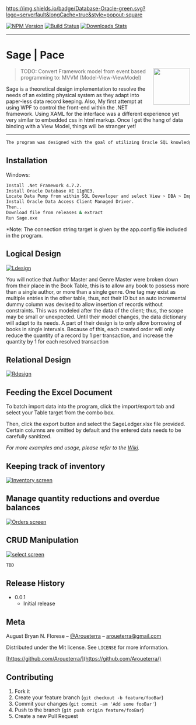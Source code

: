https://img.shields.io/badge/Database-Oracle-green.svg?logo=serverfault&longCache=true&style=popout-square

[![NPM Version][npm-image]][npm-url]
[![Build Status][travis-image]][travis-url]
[![Downloads Stats][npm-downloads]][npm-url]


---

# Sage | Pace

<img align="right" width="100" height="100" src="https://avatars1.githubusercontent.com/u/20365551?s=400&u=e500e44c444dc1edd386184520cef4cbb79c448c&v=4">

> TODO: Convert Framework model from event based programming to: MVVM (Model-View-ViewModel)


 

Sage is a theoretical design implementation to resolve the needs of an existing physical system as they adapt into paper-less data record keeping. Also, My first attempt at using WPF to control the front-end within the .NET framework. Using XAML for the interface was a different experience yet very similar to embedded css in html markup. Once I get the hang of data binding with a View Model, things will be stranger yet!

---




```sh
The program was designed with the goal of utilizing Oracle SQL knowledge attained from the CCS014 ITEDBASE-01 class of 2018
```

## Installation

Windows:

```sh
Install .Net Framework 4.7.2.
Install Oracle Database XE 11gRE3.
Locate Data Pump from within SQL Devevloper and select View > DBA > Import on the export dump file provided.
Install Oracle Data Access Client Managed Driver.
Then..
Download file from releases & extract
Run Sage.exe
```

*Note: The connection string target is given by the app.config file included in the program.

## Logical Design

[![Ldesign](https://github.com/Aroueterra/Sage-Pace/blob/master/graphics/Logical.png)]()

You will notice that Author Master and Genre Master were broken down from their place in the Book Table, this is to allow any book to possess more than a single author, or more than a single genre. One tag may exist as multiple entries in the other table, thus, not their ID but an auto incremental dummy column was devised to allow insertion of records without constraints.
This was modeled after the data of the client; thus, the scope may be small or unexpected. Until their model changes, the data dictionary will adapt to its needs.
A part of their design is to only allow borrowing of books in single intervals. Because of this, each created order will only reduce the quantity of a record by 1 per transaction, and increase the quantity by 1 for each resolved transaction

## Relational Design

[![Rdesign](https://github.com/Aroueterra/Sage-Pace/blob/master/graphics/Relational.png)]()




## Feeding the Excel Document

To batch import data into the program, click the import/export tab and select your Table target from the combo box.

Then, click the export button and select the SageLedger.xlsx file provided. Certain columns are omitted by default and the entered data needs to be carefully sanitized.

_For more examples and usage, please refer to the [Wiki][wiki]._


## Keeping track of inventory

[![Inventory screen](https://github.com/Aroueterra/Sage-Pace/blob/master/graphics/Inventory.png)]()

## Manage quantity reductions and overdue balances

[![Orders screen](https://github.com/Aroueterra/Sage-Pace/blob/master/graphics/Orders.png)]()

## CRUD Manipulation

[![select screen](https://github.com/Aroueterra/Sage-Pace/blob/master/graphics/side.png)]()


```sh
TBD
```

## Release History


* 0.0.1
    * Initial release

## Meta

August Bryan N. Florese – [@Aroueterra](https://www.facebook.com/Aroueterra) – aroueterra@gmail.com

Distributed under the Mit license. See ``LICENSE`` for more information.

[https://github.com/Aroueterra/](https://github.com/Aroueterra/)

## Contributing

1. Fork it 
2. Create your feature branch (`git checkout -b feature/fooBar`)
3. Commit your changes (`git commit -am 'Add some fooBar'`)
4. Push to the branch (`git push origin feature/fooBar`)
5. Create a new Pull Request

<!-- Markdown link & img dfn's -->
[npm-image]: https://img.shields.io/npm/v/datadog-metrics.svg?style=flat-square
[npm-url]: https://npmjs.org/package/datadog-metrics
[npm-downloads]: https://img.shields.io/npm/dm/datadog-metrics.svg?style=flat-square
[travis-image]: https://img.shields.io/travis/dbader/node-datadog-metrics/master.svg?style=flat-square
[travis-url]: https://travis-ci.org/dbader/node-datadog-metrics
[wiki]: https://github.com/yourname/yourproject/wiki


